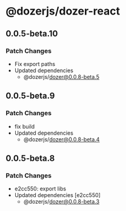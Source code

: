 # @dozerjs/dozer-react

## 0.0.5-beta.10

### Patch Changes

- Fix export paths
- Updated dependencies
  - @dozerjs/dozer@0.0.8-beta.5

## 0.0.5-beta.9

### Patch Changes

- fix build
- Updated dependencies
  - @dozerjs/dozer@0.0.8-beta.4

## 0.0.5-beta.8

### Patch Changes

- e2cc550: export libs
- Updated dependencies [e2cc550]
  - @dozerjs/dozer@0.0.8-beta.3
